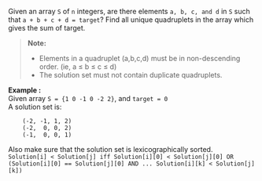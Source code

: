 <div class="markdown-content" id="problem-content">
<p>Given an array <code class="highlighter-rouge">S</code> of <code class="highlighter-rouge">n</code> integers, are there elements <code class="highlighter-rouge">a, b, c, and d</code> in <code class="highlighter-rouge">S</code> such that <code class="highlighter-rouge">a + b + c + d = target</code>? Find all unique quadruplets in the array which gives the sum of target.</p>
<blockquote>
<p><strong>Note:</strong></p>
<ul>
<li>Elements in a quadruplet (a,b,c,d) must be in non-descending order. (ie, a ≤ b ≤ c ≤ d)</li>
<li>The solution set must not contain duplicate quadruplets.</li>
</ul>
</blockquote>
<p><strong>Example :</strong> <br/>
Given array <code class="highlighter-rouge">S = {1 0 -1 0 -2 2}</code>, and <code class="highlighter-rouge">target = 0</code><br/>
A solution set is:</p>
<div class="highlighter-rouge"><pre class="highlight"><code>    (-2, -1, 1, 2)
    (-2,  0, 0, 2)
    (-1,  0, 0, 1)
</code></pre>
</div>
<p>Also make sure that the solution set is lexicographically sorted.<br/>
<code class="highlighter-rouge">Solution[i] &lt; Solution[j] iff Solution[i][0] &lt; Solution[j][0] OR (Solution[i][0] == Solution[j][0] AND ... Solution[i][k] &lt; Solution[j][k])</code></p>

</div>